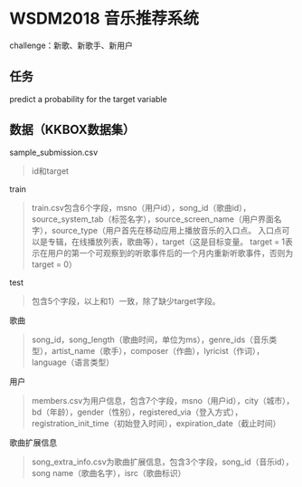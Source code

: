 # WSDM2018 音乐推荐系统

challenge：新歌、新歌手、新用户

## 任务

predict a probability for the target variable

## 数据（KKBOX数据集）

sample_submission.csv

> id和target

train

> train.csv包含6个字段，msno（用户id），song_id（歌曲id），source_system_tab（标签名字），source_screen_name（用户界面名字），source_type（用户首先在移动应用上播放音乐的入口点。 入口点可以是专辑，在线播放列表，歌曲等），target（这是目标变量。 target = 1表示在用户的第一个可观察到的听歌事件后的一个月内重新听歌事件，否则为target = 0）

test

> 包含5个字段，以上和1）一致，除了缺少target字段。

歌曲

> song_id，song_length（歌曲时间，单位为ms），genre_ids（音乐类型），artist_name（歌手），composer（作曲），lyricist（作词），language（语言类型）

用户

> members.csv为用户信息，包含7个字段，msno（用户id），city（城市），bd（年龄），gender（性别），registered_via（登入方式），registration_init_time（初始登入时间），expiration_date（截止时间）

歌曲扩展信息

> song_extra_info.csv为歌曲扩展信息，包含3个字段，song_id（音乐id），song name（歌曲名字），isrc（歌曲标识）